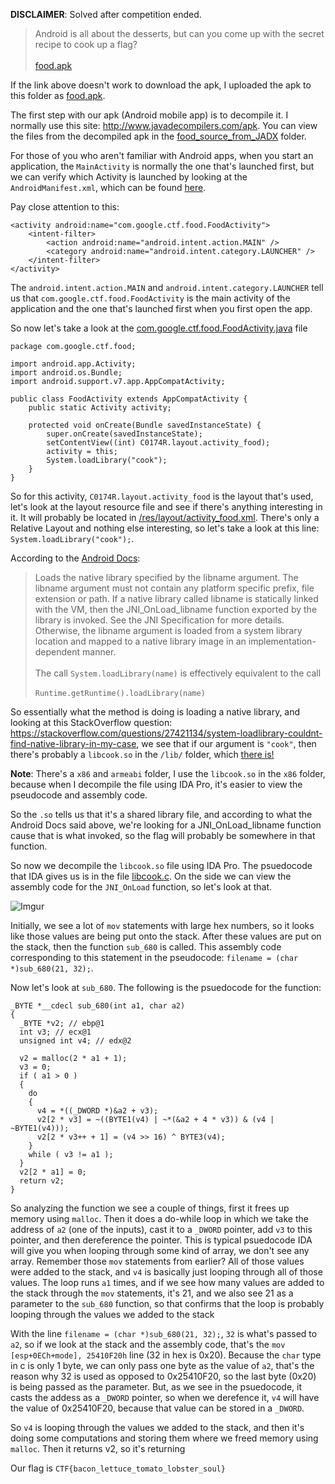 **DISCLAIMER**: Solved after competition ended.

>Android is all about the desserts, but can you come up with the secret recipe to cook up a flag?<br><br>[food.apk](https://capturetheflag.withgoogle.com/attachment/9fbe2bb7e74937796b6d7eb734cdde808f3cecb7e8c4c6dcd066fbfe477e45b3)

If the link above doesn't work to download the apk, I uploaded the apk to this folder as [food.apk](food.apk). 

The first step with our apk (Android mobile app) is to decompile it. I normally use this site: http://www.javadecompilers.com/apk. You can view the files from the decompiled apk in the [food_source_from_JADX](food_source_from_JADX) folder.

For those of you who aren't familiar with Android apps, when you start an application, the `MainActivity` is normally the one that's launched first, but we can verify which Activity is launched by looking at the `AndroidManifest.xml`, which can be found [here](./food_source_from_JADX/AndroidManifest.xml).

Pay close attention to this:
```
<activity android:name="com.google.ctf.food.FoodActivity">
    <intent-filter>
        <action android:name="android.intent.action.MAIN" />
        <category android:name="android.intent.category.LAUNCHER" />
    </intent-filter>
</activity>
```
The `android.intent.action.MAIN` and `android.intent.category.LAUNCHER` tell us that `com.google.ctf.food.FoodActivity` is the main activity of the application and the one that's launched first when you first open the app.

So now let's take a look at the [com.google.ctf.food.FoodActivity.java](./food_source_from_JADX/com/google/ctf/food/FoodActivity.java) file
```
package com.google.ctf.food;

import android.app.Activity;
import android.os.Bundle;
import android.support.v7.app.AppCompatActivity;

public class FoodActivity extends AppCompatActivity {
    public static Activity activity;

    protected void onCreate(Bundle savedInstanceState) {
        super.onCreate(savedInstanceState);
        setContentView((int) C0174R.layout.activity_food);
        activity = this;
        System.loadLibrary("cook");
    }
}
```
So for this activity, `C0174R.layout.activity_food` is the layout that's used, let's look at the layout resource file and see if there's anything interesting in it. It will probably be located in [/res/layout/activity_food.xml](./food_source_from_JADX/res/layout/activity_food.xml). There's only a Relative Layout and nothing else interesting, so let's take a look at this line: `System.loadLibrary("cook");`.

According to the [Android Docs](https://developer.android.com/reference/java/lang/System.html#loadLibrary(java.lang.String)):

>Loads the native library specified by the libname argument. The libname argument must not contain any platform specific prefix, file extension or path. If a native library called libname is statically linked with the VM, then the JNI_OnLoad_libname function exported by the library is invoked. See the JNI Specification for more details. Otherwise, the libname argument is loaded from a system library location and mapped to a native library image in an implementation- dependent manner.<br><br>The call `System.loadLibrary(name)` is effectively equivalent to the call<br><br>`Runtime.getRuntime().loadLibrary(name)`

So essentially what the method is doing is loading a native library, and looking at this StackOverflow question: https://stackoverflow.com/questions/27421134/system-loadlibrary-couldnt-find-native-library-in-my-case, we see that if our argument is `"cook"`, then there's probably a `libcook.so` in the `/lib/` folder, which [there is!](./food_source_from_JADX/lib/x86/libcook.so)

**Note**: There's a `x86` and `armeabi` folder, I use the `libcook.so` in the `x86` folder, because when I decompile the file using IDA Pro, it's easier to view the pseudocode and assembly code.

So the `.so` tells us that it's a shared library file, and according to what the Android Docs said above, we're looking for a JNI_OnLoad_libname function cause that is what invoked, so the flag will probably be somewhere in that function.

So now we decompile the `libcook.so` file using IDA Pro. The psuedocode that IDA gives us is in the file [libcook.c](./libcook.c). On the side we can view the assembly code for the `JNI_OnLoad` function, so let's look at that.

![Imgur](http://i.imgur.com/cXZUAYo.png)

Initially, we see a lot of `mov` statements with large hex numbers, so it looks like those values are being put onto the stack. After these values are put on the stack, then the function `sub_680` is called. This assembly code corresponding to this statement in the pseudocode: `filename = (char *)sub_680(21, 32);`.

Now let's look at `sub_680`. The following is the psuedocode for the function:

```
_BYTE *__cdecl sub_680(int a1, char a2)
{
  _BYTE *v2; // ebp@1
  int v3; // ecx@1
  unsigned int v4; // edx@2

  v2 = malloc(2 * a1 + 1);
  v3 = 0;
  if ( a1 > 0 )
  {
    do
    {
      v4 = *((_DWORD *)&a2 + v3);
      v2[2 * v3] = ~((BYTE1(v4) | ~*(&a2 + 4 * v3)) & (v4 | ~BYTE1(v4)));
      v2[2 * v3++ + 1] = (v4 >> 16) ^ BYTE3(v4);
    }
    while ( v3 != a1 );
  }
  v2[2 * a1] = 0;
  return v2;
}
```

So analyzing the function we see a couple of things, first it frees up memory using `malloc`. Then it does a do-while loop in which we take the address of `a2` (one of the inputs), cast it to a `_DWORD` pointer, add `v3` to this pointer, and then dereference the pointer. This is typical psuedocode IDA will give you when looping through some kind of array, we don't see any array. Remember those `mov` statements from earlier? All of those values were added to the stack, and `v4` is basically just looping through all of those values. The loop runs `a1` times, and if we see how many values are added to the stack through the `mov` statements, it's 21, and we also see 21 as a parameter to the `sub_680` function, so that confirms that the loop is probably looping through the values we added to the stack

With the line `filename = (char *)sub_680(21, 32);`, `32` is what's passed to `a2`, so if we look at the stack and the assembly code, that's the `mov     [esp+0ECh+mode], 25410F20h` line (32 in hex is 0x20). Because the `char` type in c is only 1 byte, we can only pass one byte as the value of `a2`, that's the reason why 32 is used as opposed to 0x25410F20, so the last byte (0x20) is being passed as the parameter. But, as we see in the psuedocode, it casts the addess as a `_DWORD` pointer, so when we derefence it, `v4` will have the value of 0x25410F20, because that value can be stored in a `_DWORD`.

So `v4` is looping through the values we added to the stack, and then it's doing some computations and storing them where we freed memory using `malloc`. Then it returns v2, so it's returning 

Our flag is `CTF{bacon_lettuce_tomato_lobster_soul}`
